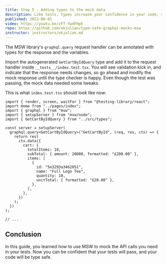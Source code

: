 ```yaml
---
title: Step 5 - Adding types to the mock data
description: Like tests, types increase your confidence in your code, so leveraging the power of both techniques is a good idea. Another benefit is a nicer development experience with mock autocompletion.
published: 2022-08-01
video: https://youtu.be/zFT-YwdFHpE
repo: https://github.com/okjulian/type-safe-graphql-mocks-msw
instructor: instructors/okjulian.md
---
```


The MSW library's `graphql.query` request handler can be annotated with types for the response and the variables.

Import the autogenerated `GetCartByIdQuery` type and add it to the request handler inside `__tests__/index.test.tsx`. You will see validation kick in, and indicate that the response needs changes, so go ahead and modify the mock response until the type checker is happy. Even though the test was passing, the mock data needed some tweaks.

This is what `index.test.tsx` should look like now:

```tsx
import { render, screen, waitFor } from "@testing-library/react";
import Home from "../pages/index";
import { graphql } from "msw";
import { setupServer } from "msw/node";
import { GetCartByIdQuery } from "../src/types";

const server = setupServer(
  graphql.query<GetCartByIdQuery>("GetCartById", (req, res, ctx) => {
    return res(
      ctx.data({
        cart: {
          totalItems: 10,
          subTotal: { amount: 20000, formatted: "£200.00" },
          items: [
            {
              id: "5e3293a3462051",
              name: "Full Logo Tee",
              quantity: 10,
              unitTotal: { formatted: "£20.00" },
            },
          ],
        },
      })
    );
  })
);

// ...
```

## Conclusion

In this guide, you learned how to use MSW to mock the API calls you need in your tests. Now you can be confident that your tests will pass, and your code will be type safe.
